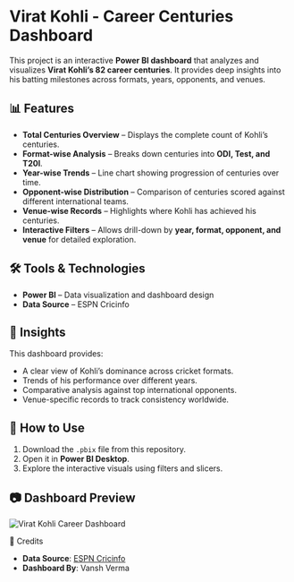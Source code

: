 # Virat Kohli - Career Centuries Dashboard
This project is an interactive **Power BI dashboard** that analyzes and visualizes **Virat Kohli’s 82 career centuries**. It provides deep insights into his batting milestones across formats, years, opponents, and venues.

## 📊 Features
* **Total Centuries Overview** – Displays the complete count of Kohli’s centuries.
* **Format-wise Analysis** – Breaks down centuries into **ODI, Test, and T20I**.
* **Year-wise Trends** – Line chart showing progression of centuries over time.
* **Opponent-wise Distribution** – Comparison of centuries scored against different international teams.
* **Venue-wise Records** – Highlights where Kohli has achieved his centuries.
* **Interactive Filters** – Allows drill-down by **year, format, opponent, and venue** for detailed exploration.

## 🛠️ Tools & Technologies
* **Power BI** – Data visualization and dashboard design
* **Data Source** – ESPN Cricinfo

## 📌 Insights
This dashboard provides:
* A clear view of Kohli’s dominance across cricket formats.
* Trends of his performance over different years.
* Comparative analysis against top international opponents.
* Venue-specific records to track consistency worldwide.

## 🚀 How to Use
1. Download the `.pbix` file from this repository.
2. Open it in **Power BI Desktop**.
3. Explore the interactive visuals using filters and slicers.

## 📷 Dashboard Preview

![Virat Kohli Career Dashboard](VK%20overall.jpg)

 🙌 Credits
* **Data Source**: [ESPN Cricinfo](https://www.espncricinfo.com/)
* **Dashboard By**: Vansh Verma
